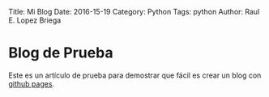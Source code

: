 Title: Mi Blog
Date: 2016-15-19
Category: Python
Tags: python
Author: Raul E. Lopez Briega

# Blog de Prueba

Este es un artículo de prueba para demostrar que fácil es crear un blog con [github pages](https://pages.github.com/).
